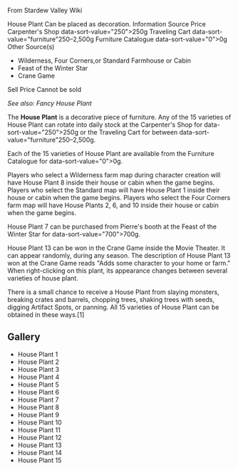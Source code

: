 From Stardew Valley Wiki

House Plant Can be placed as decoration. Information Source Price Carpenter's Shop data-sort-value="250"&gt;250g Traveling Cart data-sort-value="furniture"250–2,500g Furniture Catalogue data-sort-value="0"&gt;0g Other Source(s)

- Wilderness, Four Corners,or Standard Farmhouse or Cabin
- Feast of the Winter Star
- Crane Game

Sell Price Cannot be sold

*See also: Fancy House Plant*

The **House Plant** is a decorative piece of furniture. Any of the 15 varieties of House Plant can rotate into daily stock at the Carpenter's Shop for data-sort-value="250"&gt;250g or the Traveling Cart for between data-sort-value="furniture"250–2,500g.

Each of the 15 varieties of House Plant are available from the Furniture Catalogue for data-sort-value="0"&gt;0g.

Players who select a Wilderness farm map during character creation will have House Plant 8 inside their house or cabin when the game begins. Players who select the Standard map will have House Plant 1 inside their house or cabin when the game begins. Players who select the Four Corners farm map will have House Plants 2, 6, and 10 inside their house or cabin when the game begins.

House Plant 7 can be purchased from Pierre's booth at the Feast of the Winter Star for data-sort-value="700"&gt;700g.

House Plant 13 can be won in the Crane Game inside the Movie Theater. It can appear randomly, during any season. The description of House Plant 13 won at the Crane Game reads "Adds some character to your home or farm." When right-clicking on this plant, its appearance changes between several varieties of house plant.

There is a small chance to receive a House Plant from slaying monsters, breaking crates and barrels, chopping trees, shaking trees with seeds, digging Artifact Spots, or panning. All 15 varieties of House Plant can be obtained in these ways.\[1]

## Gallery

- House Plant 1
- House Plant 2
- House Plant 3
- House Plant 4
- House Plant 5
- House Plant 6
- House Plant 7
- House Plant 8
- House Plant 9
- House Plant 10
- House Plant 11
- House Plant 12
- House Plant 13
- House Plant 14
- House Plant 15